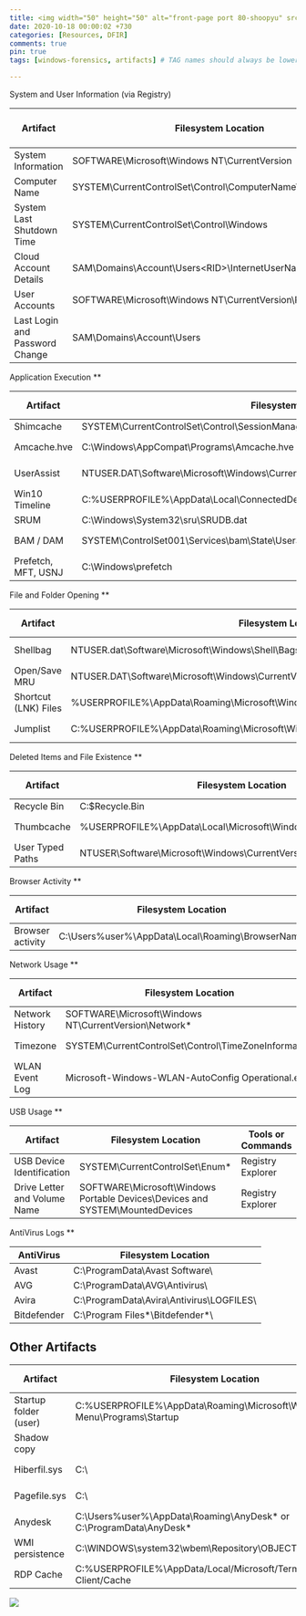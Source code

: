 ```yaml
---
title: <img width="50" height="50" alt="front-page port 80-shoopyu" src="/assets/images/windows-forensics.png">Windows Artifacts
date: 2020-10-18 00:00:02 +730
categories: [Resources, DFIR]
comments: true
pin: true
tags: [windows-forensics, artifacts] # TAG names should always be lowercase

---
```

System and User Information
(via Registry)

| Artifact | Filesystem Location | Tools or Commands | Operating System Version |
| --- | --- | --- | --- |
| System Information | SOFTWARE\Microsoft\Windows NT\CurrentVersion | Registry Explorer |  |
| Computer Name | SYSTEM\CurrentControlSet\Control\ComputerName\ComputerName | Registry Explorer |  |
| System Last Shutdown Time | SYSTEM\CurrentControlSet\Control\Windows | Registry Explorer |  |
| Cloud Account Details | SAM\Domains\Account\Users\<RID>\InternetUserName | Registry Explorer |  |
| User Accounts | SOFTWARE\Microsoft\Windows NT\CurrentVersion\ProfileList | Registry Explorer |  |
| Last Login and Password Change | SAM\Domains\Account\Users | Registry Explorer |  |

Application Execution
**

| Artifact | Filesystem Location | Tools or Commands |
| --- | --- | --- |
| Shimcache | SYSTEM\CurrentControlSet\Control\SessionManager\AppCompatCache | RegRipper |
| Amcache.hve | C:\Windows\AppCompat\Programs\Amcache.hve | Registry Explorer |
| UserAssist | NTUSER.DAT\Software\Microsoft\Windows\CurrentVersion\Explorer\UserAssist\ | Registry Explorer |
| Win10 Timeline | C:\%USERPROFILE%\AppData\Local\ConnectedDevicesPlatform\L.Administrator\ActivitiesCache.db | WxTCmd.exe |
| SRUM | C:\Windows\System32\sru\SRUDB.dat | srum-dump |
| BAM / DAM | SYSTEM\ControlSet001\Services\bam\State\UserSettings\ | Registry Explorer |
| Prefetch, MFT, USNJ | C:\Windows\prefetch | PECmd.exe |

File and Folder Opening
**

| Artifact | Filesystem Location | Tools or Commands |
| --- | --- | --- |
| Shellbag | NTUSER.dat\Software\Microsoft\Windows\Shell\Bags | Shellbags Explorer |
| Open/Save MRU | NTUSER.DAT\Software\Microsoft\Windows\CurrentVersion\Explorer\ComDlg32\OpenSavePIDlMRU | Registry Explorer |
| Shortcut (LNK) Files | %USERPROFILE%\AppData\Roaming\Microsoft\Windows|Office\Recent\ | Autopsy |
| Jumplist | C:\%USERPROFILE%\AppData\Roaming\Microsoft\Windows\Recent\AutomaticDestinations | Jumplist Explorer |

Deleted Items and File Existence
**

| Artifact | Filesystem Location | Tools or Commands |
| --- | --- | --- |
| Recycle Bin | C:\$Recycle.Bin | Recbin |
| Thumbcache | %USERPROFILE%\AppData\Local\Microsoft\Windows\Explorer | Thumbcache Viewer |
| User Typed Paths | NTUSER\Software\Microsoft\Windows\CurrentVersion\Explorer\TypedPaths | Registry Explorer |

Browser Activity
**

| Artifact | Filesystem Location | Tools or Commands |
| --- | --- | --- |
| Browser activity | C:\Users\%user%\AppData\Local\\Roaming\BrowserName | DBBrowser |

Network Usage
**

| Artifact | Filesystem Location | Tools or Commands |
| --- | --- | --- |
| Network History | SOFTWARE\Microsoft\Windows NT\CurrentVersion\Network* | Registry Explorer |
| Timezone | SYSTEM\CurrentControlSet\Control\TimeZoneInformation | Registry Explorer |
| WLAN Event Log | Microsoft-Windows-WLAN-AutoConfig Operational.evtx | Event log viewer |

USB Usage
**

| Artifact | Filesystem Location | Tools or Commands |
| --- | --- | --- |
| USB Device Identification | SYSTEM\CurrentControlSet\Enum\* | Registry Explorer |
| Drive Letter and Volume Name | SOFTWARE\Microsoft\Windows Portable Devices\Devices and SYSTEM\MountedDevices | Registry Explorer |

AntiVirus Logs
**

| AntiVirus | Filesystem Location |
| --- | --- |
| Avast | C:\ProgramData\Avast Software\ |
| AVG | C:\ProgramData\AVG\Antivirus\ |
| Avira | C:\ProgramData\Avira\Antivirus\LOGFILES\ |
| Bitdefender | C:\Program Files*\Bitdefender*\ |



## Other Artifacts

| Artifact | Filesystem Location | Tools or Commands |
| --- | --- | --- |
| Startup folder (user) | C:\%USERPROFILE%\AppData\Roaming\Microsoft\Windows\Start Menu\Programs\Startup | Autopsy |
| Shadow copy |  | Shadow Explorer |
| Hiberfil.sys | C:\ | Hibernation Recon |
| Pagefile.sys | C:\ | strings, Unalloc |
| Anydesk | C:\Users\%user%\AppData\Roaming\AnyDesk\* or C:\ProgramData\AnyDesk\* | Autopsy |
| WMI persistence | C:\WINDOWS\system32\wbem\Repository\OBJECTS.DATA | WMI_Forensics |
| RDP Cache | C:\%USERPROFILE%\AppData/Local/Microsoft/Terminal Server Client/Cache | BMC-Tools |


![](https://media.giphy.com/media/DAtJCG1t3im1G/giphy.gif)
